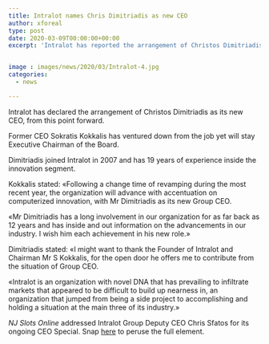 ```yaml
---
title: Intralot names Chris Dimitriadis as new CEO
author: xforeal 
type: post
date: 2020-03-09T00:00:00+00:00
excerpt: 'Intralot has reported the arrangement of Christos Dimitriadis as its new CEO, viable immediately '


image : images/news/2020/03/Intralot-4.jpg
categories:
  - news

---
```

Intralot has declared the arrangement of Christos Dimitriadis as its new CEO, from this point forward. 

Former CEO Sokratis Kokkalis has ventured down from the job yet will stay Executive Chairman of the Board. 

Dimitriadis joined Intralot in 2007 and has 19 years of experience inside the innovation segment. 

Kokkalis stated: &#171;Following a change time of revamping during the most recent year, the organization will advance with accentuation on computerized innovation, with Mr Dimitriadis as its new Group CEO. 

&#171;Mr Dimitriadis has a long involvement in our organization for as far back as 12 years and has inside and out information on the advancements in our industry. I wish him each achievement in his new role.&#187; 

Dimitriadis stated: &#171;I might want to thank the Founder of Intralot and Chairman Mr S Kokkalis, for the open door he offers me to contribute from the situation of Group CEO. 

&#171;Intralot is an organization with novel DNA that has prevailing to infiltrate markets that appeared to be difficult to build up nearness in, an organization that jumped from being a side project to accomplishing and holding a situation at the main three of its industry.&#187; 

_NJ Slots Online_ addressed Intralot Group Deputy CEO Chris Sfatos for its ongoing CEO Special. Snap [here][1] to peruse the full element.

 [1]: #